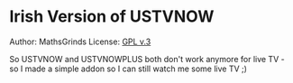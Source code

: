 Irish Version of USTVNOW
===
Author: MathsGrinds
License: [GPL v.3](http://www.gnu.org/copyleft/gpl.html)

So USTVNOW and USTVNOWPLUS both don't work anymore for live TV - so I made a simple addon so I can still watch me some live TV ;)
